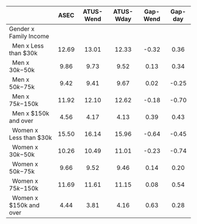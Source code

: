 
|                      |         ASEC |    ATUS-Wend |    ATUS-Wday |     Gap-Wend |      Gap-day |
| -------------------- | :----------: | :----------: | :----------: | :----------: | :----------: |
| Gender x Family Income |              |              |              |              |              |
| &nbsp;&nbsp;Men x Less than $30k |        12.69 |        13.01 |        12.33 |        -0.32 |         0.36 |
| &nbsp;&nbsp;Men x $30k-$50k |         9.86 |         9.73 |         9.52 |         0.13 |         0.34 |
| &nbsp;&nbsp;Men x $50k-$75k |         9.42 |         9.41 |         9.67 |         0.02 |        -0.25 |
| &nbsp;&nbsp;Men x $75k-$150k |        11.92 |        12.10 |        12.62 |        -0.18 |        -0.70 |
| &nbsp;&nbsp;Men x $150k and over |         4.56 |         4.17 |         4.13 |         0.39 |         0.43 |
| &nbsp;&nbsp;Women x Less than $30k |        15.50 |        16.14 |        15.96 |        -0.64 |        -0.45 |
| &nbsp;&nbsp;Women x $30k-$50k |        10.26 |        10.49 |        11.01 |        -0.23 |        -0.74 |
| &nbsp;&nbsp;Women x $50k-$75k |         9.66 |         9.52 |         9.46 |         0.14 |         0.20 |
| &nbsp;&nbsp;Women x $75k-$150k |        11.69 |        11.61 |        11.15 |         0.08 |         0.54 |
| &nbsp;&nbsp;Women x $150k and over |         4.44 |         3.81 |         4.16 |         0.63 |         0.28 |

